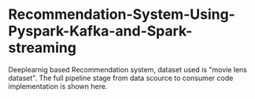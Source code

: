 # Recommendation-System-Using-Pyspark-Kafka-and-Spark-streaming
Deeplearnig based Recommendation system, dataset used is "movie lens dataset". The full pipeline stage from data scource to consumer code implementation is shown here.
